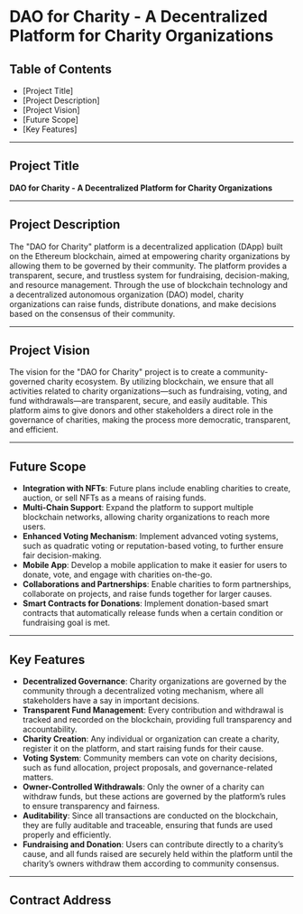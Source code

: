 # DAO for Charity - A Decentralized Platform for Charity Organizations

## Table of Contents

- [Project Title]
- [Project Description]
- [Project Vision]
- [Future Scope]
- [Key Features]

---

## Project Title

**DAO for Charity - A Decentralized Platform for Charity Organizations**

---

## Project Description

The "DAO for Charity" platform is a decentralized application (DApp) built on the Ethereum blockchain, aimed at empowering charity organizations by allowing them to be governed by their community. The platform provides a transparent, secure, and trustless system for fundraising, decision-making, and resource management. Through the use of blockchain technology and a decentralized autonomous organization (DAO) model, charity organizations can raise funds, distribute donations, and make decisions based on the consensus of their community.

---

## Project Vision

The vision for the "DAO for Charity" project is to create a community-governed charity ecosystem. By utilizing blockchain, we ensure that all activities related to charity organizations—such as fundraising, voting, and fund withdrawals—are transparent, secure, and easily auditable. This platform aims to give donors and other stakeholders a direct role in the governance of charities, making the process more democratic, transparent, and efficient.

---

## Future Scope

- **Integration with NFTs**: Future plans include enabling charities to create, auction, or sell NFTs as a means of raising funds.
- **Multi-Chain Support**: Expand the platform to support multiple blockchain networks, allowing charity organizations to reach more users.
- **Enhanced Voting Mechanism**: Implement advanced voting systems, such as quadratic voting or reputation-based voting, to further ensure fair decision-making.
- **Mobile App**: Develop a mobile application to make it easier for users to donate, vote, and engage with charities on-the-go.
- **Collaborations and Partnerships**: Enable charities to form partnerships, collaborate on projects, and raise funds together for larger causes.
- **Smart Contracts for Donations**: Implement donation-based smart contracts that automatically release funds when a certain condition or fundraising goal is met.

---

## Key Features

- **Decentralized Governance**: Charity organizations are governed by the community through a decentralized voting mechanism, where all stakeholders have a say in important decisions.
- **Transparent Fund Management**: Every contribution and withdrawal is tracked and recorded on the blockchain, providing full transparency and accountability.
- **Charity Creation**: Any individual or organization can create a charity, register it on the platform, and start raising funds for their cause.
- **Voting System**: Community members can vote on charity decisions, such as fund allocation, project proposals, and governance-related matters.
- **Owner-Controlled Withdrawals**: Only the owner of a charity can withdraw funds, but these actions are governed by the platform’s rules to ensure transparency and fairness.
- **Auditability**: Since all transactions are conducted on the blockchain, they are fully auditable and traceable, ensuring that funds are used properly and efficiently.
- **Fundraising and Donation**: Users can contribute directly to a charity’s cause, and all funds raised are securely held within the platform until the charity’s owners withdraw them according to community consensus.

---
## Contract Address
